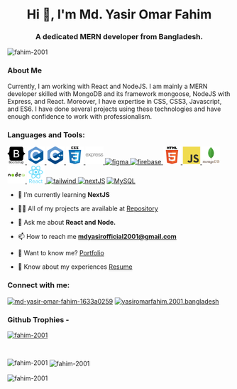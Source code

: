 <h1 align="center">Hi 👋, I'm Md. Yasir Omar Fahim</h1>
<h3 align="center">A dedicated MERN developer from Bangladesh.</h3>

<p align="left"> <img src="https://komarev.com/ghpvc/?username=fahim-2001&label=Profile%20views&color=0e75b6&style=flat" alt="fahim-2001" /> </p>

### About Me 

Currently, I am working with React and NodeJS. I am mainly a MERN developer skilled with MongoDB and its framework mongoose, NodeJS with Express, and React. Moreover, I have expertise in CSS, CSS3, Javascript, and ES6. I have done several projects using these technologies and have enough confidence to work with professionalism.

<h3 align="left">Languages and Tools:</h3>
<p align="left"> <a href="https://getbootstrap.com" target="_blank" rel="noreferrer"> <img src="https://raw.githubusercontent.com/devicons/devicon/master/icons/bootstrap/bootstrap-plain-wordmark.svg" alt="bootstrap" width="40" height="40"/> </a> <a href="https://www.cprogramming.com/" target="_blank" rel="noreferrer"> <img src="https://raw.githubusercontent.com/devicons/devicon/master/icons/c/c-original.svg" alt="c" width="40" height="40"/> </a> <a href="https://www.w3schools.com/cpp/" target="_blank" rel="noreferrer"> <img src="https://raw.githubusercontent.com/devicons/devicon/master/icons/cplusplus/cplusplus-original.svg" alt="cplusplus" width="40" height="40"/> </a> <a href="https://www.w3schools.com/css/" target="_blank" rel="noreferrer"> <img src="https://raw.githubusercontent.com/devicons/devicon/master/icons/css3/css3-original-wordmark.svg" alt="css3" width="40" height="40"/> </a> <a href="https://expressjs.com" target="_blank" rel="noreferrer"> <img src="https://raw.githubusercontent.com/devicons/devicon/master/icons/express/express-original-wordmark.svg" alt="express" width="40" height="40"/> </a> <a href="https://www.figma.com/" target="_blank" rel="noreferrer"> <img src="https://www.vectorlogo.zone/logos/figma/figma-icon.svg" alt="figma" width="40" height="40"/> </a> <a href="https://firebase.google.com/" target="_blank" rel="noreferrer"> <img src="https://www.vectorlogo.zone/logos/firebase/firebase-icon.svg" alt="firebase" width="40" height="40"/> </a> <a href="https://www.w3.org/html/" target="_blank" rel="noreferrer"> <img src="https://raw.githubusercontent.com/devicons/devicon/master/icons/html5/html5-original-wordmark.svg" alt="html5" width="40" height="40"/> </a> <a href="https://developer.mozilla.org/en-US/docs/Web/JavaScript" target="_blank" rel="noreferrer"> <img src="https://raw.githubusercontent.com/devicons/devicon/master/icons/javascript/javascript-original.svg" alt="javascript" width="40" height="40"/> </a> <a href="https://www.mongodb.com/" target="_blank" rel="noreferrer"> <img src="https://raw.githubusercontent.com/devicons/devicon/master/icons/mongodb/mongodb-original-wordmark.svg" alt="mongodb" width="40" height="40"/> </a> <a href="https://nodejs.org" target="_blank" rel="noreferrer"> <img src="https://raw.githubusercontent.com/devicons/devicon/master/icons/nodejs/nodejs-original-wordmark.svg" alt="nodejs" width="40" height="40"/> </a> <a href="https://reactjs.org/" target="_blank" rel="noreferrer"> <img src="https://raw.githubusercontent.com/devicons/devicon/master/icons/react/react-original-wordmark.svg" alt="react" width="40" height="40"/> </a> <a href="https://tailwindcss.com/" target="_blank" rel="noreferrer"> <img src="https://www.vectorlogo.zone/logos/tailwindcss/tailwindcss-icon.svg" alt="tailwind" width="40" height="40"/> </a> <a href="https://nextjs.org/" target="_blank" rel="noreferrer"><img src="https://d2nir1j4sou8ez.cloudfront.net/wp-content/uploads/2021/12/nextjs-boilerplate-logo.png" alt="nextJS" width="40" height="40"/></a> <a href="https://www.mysql.com" target="_blank" rel="noreferrer"><img src="https://www.linuxuntu.com/wp-content/uploads/2023/04/MySQL-Logo.jpg" alt="MySQL" width="80" height="40"/></a></p>

- 🌱 I’m currently learning **NextJS**

- 👨‍💻 All of my projects are available at [Repository]([https://mdyasiromar.netlify.app](https://github.com/Fahim-2001?tab=repositories))

- 💬 Ask me about **React and Node.**

- 📫 How to reach me **mdyasirofficial2001@gmail.com**

- 📡 Want to know me? [Portfolio](https://mdyasiromar.netlify.app/)

- 📄 Know about my experiences [Resume](https://drive.google.com/file/d/1Tx_dgVWknzwiGda8rCDzUVIEZr6nwOyT/view?usp=sharing)

<h3 align="left">Connect with me:</h3>
<p align="left">
<a href="https://linkedin.com/in/md-yasir-omar-fahim-1633a0259" target="blank"><img align="center" src="https://raw.githubusercontent.com/rahuldkjain/github-profile-readme-generator/master/src/images/icons/Social/linked-in-alt.svg" alt="md-yasir-omar-fahim-1633a0259" height="30" width="40" /></a>
<a href="https://fb.com/yasiromarfahim.2001.bangladesh" target="blank"><img align="center" src="https://raw.githubusercontent.com/rahuldkjain/github-profile-readme-generator/master/src/images/icons/Social/facebook.svg" alt="yasiromarfahim.2001.bangladesh" height="30" width="40" /></a>
</p>

### Github Trophies -

<p align="left"> <a href="https://github.com/ryo-ma/github-profile-trophy"><img src="https://github-profile-trophy.vercel.app/?username=fahim-2001" alt="fahim-2001" /></a> </p>

<p align="left"> <a href="https://twitter.com/" target="blank"><img src="https://img.shields.io/twitter/follow/?logo=twitter&style=for-the-badge" alt="" /></a> </p>

<p><img align="left" src="https://github-readme-stats.vercel.app/api/top-langs?username=fahim-2001&show_icons=true&locale=en&langs_count=8&theme=swift" alt="fahim-2001" /></p>

<p>&nbsp;<img align="center" src="https://github-readme-stats.vercel.app/api?username=fahim-2001&show_icons=true&locale=en&theme=swift" alt="fahim-2001" /></p>

<p><img align="center" src="https://github-readme-streak-stats.herokuapp.com/?user=fahim-2001&theme=swift" alt="fahim-2001" /></p>




